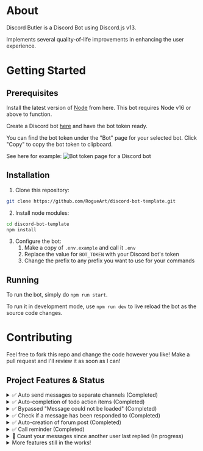 # About

Discord Butler is a Discord Bot using Discord.js v13.

Implements several quality-of-life improvements in enhancing the user experience. 

# Getting Started

## Prerequisites

Install the latest version of [Node](https://nodejs.org/en/download/) from here. 
This bot requires Node v16 or above to function.

Create a Discord bot [here](https://discord.com/developers) and have the bot token ready.

You can find the bot token under the "Bot" page for your selected bot. Click "Copy" to copy the bot token to clipboard.

See here for example:
![Bot token page for a Discord bot](https://github.com/ThePhysic/Discord-Butler/assets/57155067/24af185b-5e7d-46dc-aa84-a6af3f3f7770)

## Installation

1. Clone this repository:
```bash
git clone https://github.com/RogueArt/discord-bot-template.git
```

2. Install node modules:
```bash
cd discord-bot-template
npm install
```

3. Configure the bot:
   1. Make a copy of `.env.example` and call it `.env`
   2. Replace the value for `BOT_TOKEN` with your Discord bot's token
   3. Change the prefix to any prefix you want to use for your commands

## Running

To run the bot, simply do `npm run start`.

To run it in development mode, use `npm run dev` to live reload the bot as the source code changes.

# Contributing

Feel free to fork this repo and change the code however you like! Make a pull request and I'll review it as soon as I can!

## Project Features & Status

<details>
  <summary>✅ Auto send messages to separate channels (Completed)</summary>

  - Reacting to a message with a certain emoji will send that message to your desired channel.
  - Has slash command implementation as well for a more seamless manual way of doing it.
</details>

<details>
  <summary>✅ Auto-completion of todo action items (Completed)</summary>

  - Messages marked with the keyword "TODO" are sent to a #todo channel.
  - When the author of the original message and the person who initially marked the message to be sent over both react to this new message with checkmarks, the message will be deleted, and thus complete.
</details>

<details>
  <summary>✅ Bypassed "Message could not be loaded" (Completed)</summary>

  - Messages replied to that are more than a week old are sent a message from Discord Butler with a link and added context from original message.
  - Context is a copy of the original message, or if too large, is capped at around 500 characters.
</details>

<details>
  <summary>✅ Check if a message has been responded to (Completed)</summary>

  - Enter /checkreply and message ID to find out if a message has been replied to.
  - Discord Butler will provide message links if appropriate.
</details>

<details>
  <summary>✅ Auto-creation of forum post (Completed)</summary>

  - Messages involving keywords "Talking point" or "TP" will be prompted to enter a title within one minute for the forum post.
  - Discord Butler will create a forum post with your content, link the original message, and then send a message linking the forum post in the chat.
</details>

<details>
  <summary>✅ Call reminder (Completed)</summary>

  - If you're in a call for longer than 5 minutes, Discord Butler will send you a reminder to take some notes.
  - This message is easily customizable to anyway you see fit.
</details>

<details>
  <summary>🚧  Count your messages since another user last replied (In progress)</summary>

  - Enter /message count and user ID to find out how many messages you've sent them since they last replied.
  - Currently limited to last 100 messages sent in chat.
</details>

<details>
  <summary>More features still in the works!</summary>
</details>

<!-- Continue adding other sections as needed, following the same format -->
